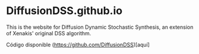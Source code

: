 # DiffusionDSS.github.io

This is the website for Diffusion Dynamic Stochastic Synthesis, an extension of Xenakis' original DSS algorithm.

Código disponible (https://github.com/DiffusionDSS)[aquí]

